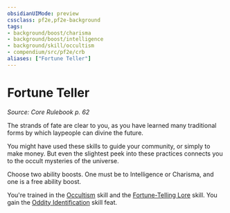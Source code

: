 ```yaml
---
obsidianUIMode: preview
cssclass: pf2e,pf2e-background
tags:
- background/boost/charisma
- background/boost/intelligence
- background/skill/occultism
- compendium/src/pf2e/crb
aliases: ["Fortune Teller"]
---
```

# Fortune Teller
*Source: Core Rulebook p. 62*  

The strands of fate are clear to you, as you have learned many traditional forms by which laypeople can divine the future.

You might have used these skills to guide your community, or simply to make money. But even the slightest peek into these practices connects you to the occult mysteries of the universe.

Choose two ability boosts. One must be to Intelligence or Charisma, and one is a free ability boost.

You're trained in the [Occultism](skills.md#Occultism) skill and the [Fortune-Telling Lore](skills.md#Lore) skill. You gain the [Oddity Identification](oddity-identification.md) skill feat.